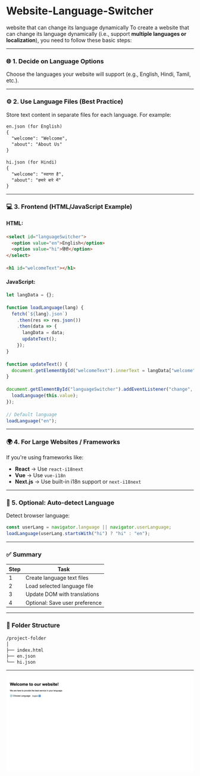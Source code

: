 # Website-Language-Switcher
 website that can change its language dynamically
To create a website that can change its language dynamically (i.e., support **multiple languages or localization**), you need to follow these basic steps:

---

### 🌐 1. **Decide on Language Options**

Choose the languages your website will support (e.g., English, Hindi, Tamil, etc.).

---

### ⚙️ 2. **Use Language Files (Best Practice)**

Store text content in separate files for each language. For example:

```plaintext
en.json (for English)
{
  "welcome": "Welcome",
  "about": "About Us"
}

hi.json (for Hindi)
{
  "welcome": "स्वागत है",
  "about": "हमारे बारे में"
}
```

---

### 💻 3. **Frontend (HTML/JavaScript Example)**

#### HTML:

```html
<select id="languageSwitcher">
  <option value="en">English</option>
  <option value="hi">हिंदी</option>
</select>

<h1 id="welcomeText"></h1>
```

#### JavaScript:

```javascript
let langData = {};

function loadLanguage(lang) {
  fetch(`${lang}.json`)
    .then(res => res.json())
    .then(data => {
      langData = data;
      updateText();
    });
}

function updateText() {
  document.getElementById("welcomeText").innerText = langData["welcome"];
}

document.getElementById("languageSwitcher").addEventListener("change", function() {
  loadLanguage(this.value);
});

// Default language
loadLanguage("en");
```

---

### 🌍 4. **For Large Websites / Frameworks**

If you're using frameworks like:

* **React** → Use `react-i18next`
* **Vue** → Use `vue-i18n`
* **Next.js** → Use built-in i18n support or `next-i18next`

---

### 🔁 5. Optional: Auto-detect Language

Detect browser language:

```javascript
const userLang = navigator.language || navigator.userLanguage;
loadLanguage(userLang.startsWith("hi") ? "hi" : "en");
```

---

### ✅ Summary

| Step | Task                           |
| ---- | ------------------------------ |
| 1    | Create language text files     |
| 2    | Load selected language file    |
| 3    | Update DOM with translations   |
| 4    | Optional: Save user preference |


---

### 📁 Folder Structure

```
/project-folder
│
├── index.html
├── en.json
└── hi.json
```

---
<img title="Website-Language-Switcher" alt="Website-Language-Switcher view" src="Website-Language-Switcher view.jpg">
